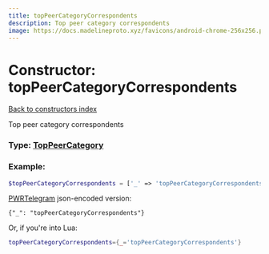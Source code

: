 ```yaml
---
title: topPeerCategoryCorrespondents
description: Top peer category correspondents
image: https://docs.madelineproto.xyz/favicons/android-chrome-256x256.png
---
```

# Constructor: topPeerCategoryCorrespondents  
[Back to constructors index](index.md)



Top peer category correspondents




### Type: [TopPeerCategory](../types/TopPeerCategory.md)


### Example:

```php
$topPeerCategoryCorrespondents = ['_' => 'topPeerCategoryCorrespondents'];
```  

[PWRTelegram](https://pwrtelegram.xyz) json-encoded version:

```
{"_": "topPeerCategoryCorrespondents"}
```


Or, if you're into Lua:

```lua
topPeerCategoryCorrespondents={_='topPeerCategoryCorrespondents'}

```


